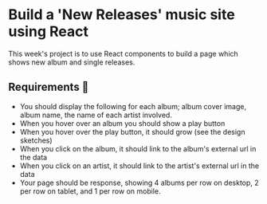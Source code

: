 # Build a 'New Releases' music site using React

This week's project is to use React components to build a page which shows new album and single releases.

## Requirements 🧪

- You should display the following for each album; album cover image, album name, the name of each artist involved.
- When you hover over an album you should show a play button
- When you hover over the play button, it should grow (see the design sketches)
- When you click on the album, it should link to the album's external url in the data
- When you click on an artist, it should link to the artist's external url in the data
- Your page should be response, showing 4 albums per row on desktop, 2 per row on tablet, and 1 per row on mobile.
